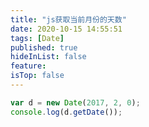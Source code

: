 ```yaml
---
title: "js获取当前月份的天数"
date: 2020-10-15 14:55:51
tags: [Date]
published: true
hideInList: false
feature:
isTop: false
---
```


```js
var d = new Date(2017, 2, 0);
console.log(d.getDate());
```
